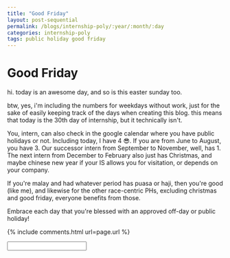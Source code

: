 ```yaml
---
title: "Good Friday"
layout: post-sequential
permalink: /blogs/internship-poly/:year/:month/:day
categories: internship-poly
tags: public holiday good friday
---
```

# Good Friday

hi. today is an awesome day, and so is this easter sunday too.

btw, yes, i'm including the numbers for weekdays without work, just for the sake of easily keeping track of the days when creating this blog. this means that today is the 30th day of internship, but it technically isn't.

You, intern, can also check in the google calendar where you have public holidays or not. Including today, I have 4 😎. If you are from June to August, you have 3. Our successor intern from September to November, well, has 1. The next intern from December to February also just has Christmas, and maybe chinese new year if your IS allows you for visitation, or depends on your company. 

If you're malay and had whatever period has puasa or haji, then you're good (like me), and likewise for the other race-centric PHs, excluding christmas and good friday, everyone benefits from those.

Embrace each day that you're blessed with an approved off-day or public holiday!

{% include comments.html url=page.url %}

<input id="password-input" type="password" class="text-secret" onkeyup="unlock()">

<span class="disable-selection" id="truth" style="display:block;"></span>